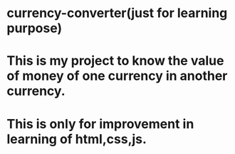 # currency-converter(just for learning purpose)
# This is my project to know the value of money of one currency in another currency.
# This is only for improvement in learning of html,css,js.
